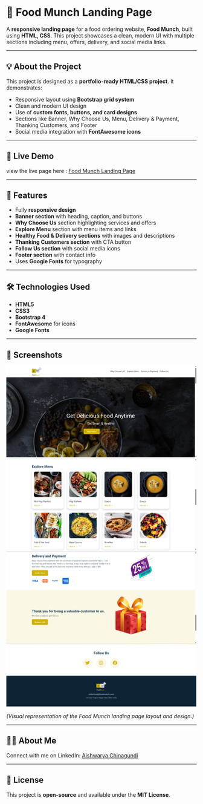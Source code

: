  # 🍔 Food Munch Landing Page

A **responsive landing page** for a food ordering website, **Food Munch**, built using **HTML, CSS**. This project showcases a clean, modern UI with multiple sections including menu, offers, delivery, and social media links.

---

## 💡 About the Project

This project is designed as a **portfolio-ready HTML/CSS project**. It demonstrates:  

- Responsive layout using **Bootstrap grid system**  
- Clean and modern UI design  
- Use of **custom fonts, buttons, and card designs**  
- Sections like Banner, Why Choose Us, Menu, Delivery & Payment, Thanking Customers, and Footer  
- Social media integration with **FontAwesome icons**

---


## 🔗 Live Demo

view the live page here : [Food Munch Landing Page](https://aishwarya152.github.io/food_munch/)

---

## 🚀 Features

- Fully **responsive design**  
- **Banner section** with heading, caption, and buttons  
- **Why Choose Us** section highlighting services and offers  
- **Explore Menu** section with menu items and links  
- **Healthy Food & Delivery sections** with images and descriptions  
- **Thanking Customers section** with CTA button  
- **Follow Us section** with social media icons  
- **Footer section** with contact info    
- Uses **Google Fonts** for typography  

---

## 🛠 Technologies Used

- **HTML5**  
- **CSS3**  
- **Bootstrap 4**  
- **FontAwesome** for icons  
- **Google Fonts**  

---

## 📸 Screenshots

![Banner](https://github.com/AISHWARYA152/food_munch/blob/52d0b79c82f896bb8acbddb6e24498a87f90d23d/BannerSectionImage.png)  
![Menu Section](https://github.com/AISHWARYA152/food_munch/blob/52d0b79c82f896bb8acbddb6e24498a87f90d23d/MenuSection-Image.png)  
![Delivary & Payment](https://github.com/AISHWARYA152/food_munch/blob/52d0b79c82f896bb8acbddb6e24498a87f90d23d/Delivary%26PaymentImage.png)  
![Footer](https://github.com/AISHWARYA152/food_munch/blob/52d0b79c82f896bb8acbddb6e24498a87f90d23d/fotterSection.png)  

*(Visual representation of the Food Munch landing page layout and design.)*

---

## 👩‍💻 About Me

Connect with me on LinkedIn: [Aishwarya Chinagundi](https://www.linkedin.com/in/aishwarya-chinagundi-21a341356)

---

## 📄 License

This project is **open-source** and available under the **MIT License**.

